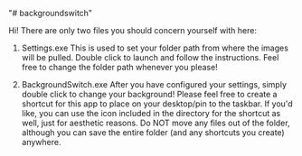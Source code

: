 "# backgroundswitch" 

Hi! There are only two files you should concern yourself with here:

1. Settings.exe
This is used to set your folder path from where the images will be pulled.
Double click to launch and follow the instructions.
Feel free to change the folder path whenever you please!

2. BackgroundSwitch.exe
After you have configured your settings, simply double click to change your background!
Please feel free to create a shortcut for this app to place on your desktop/pin to the taskbar.
If you'd like, you can use the icon included in the directory for the shortcut as well, just for aesthetic reasons.
Do NOT move any files out of the folder, although you can save the entire folder (and any shortcuts you create) anywhere.
